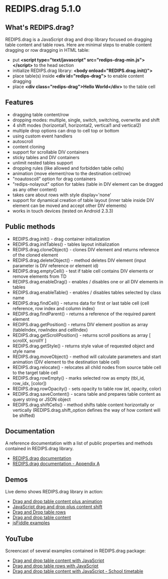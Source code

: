 REDIPS.drag 5.1.0
============

## What's REDIPS.drag?

REDIPS.drag is a JavaScript drag and drop library focused on dragging table content and table rows. Here are minimal steps to enable content dragging or row dragging in HTML table:

* put **&lt;script type="text/javascript" src="redips-drag-min.js">&lt;/script>** to the head section
* initialize REDIPS.drag library: **&lt;body onload="REDIPS.drag.init()">**
* place table(s) inside **&lt;div id="redips-drag">** to enable content dragging
* place **&lt;div class="redips-drag">Hello World&lt;/div>** to the table cell

## Features

* dragging table content/row
* dropping modes: multiple, single, switch, switching, overwrite and shift
* 4 shift modes (horizontal1, horizontal2, vertical1 and vertical2)
* multiple drop options can drop to cell top or bottom
* using custom event handlers
* autoscroll
* content cloning
* support for scrollable DIV containers
* sticky tables and DIV containers
* unlimit nested tables support
* dropping rules (like allowed and forbidden table cells)
* animation (move element/row to the destination cell/row)
* "noautoscoll" option for drag containers
* "redips-nolayout" option for tables (table in DIV element can be dragged as any other content)
* takes care about rows with style display='none'
* support for dynamical creation of table layout (inner table inside DIV element can be moved and accept other DIV elements)
* works in touch devices (tested on Android 2.3.3)

## Public methods

* REDIPS.drag.init() - drag container initialization
* REDIPS.drag.initTables() - tables layout initialization
* REDIPS.drag.cloneObject() - clones DIV element and returns reference of the cloned element
* REDIPS.drag.deleteObject() - method deletes DIV element (input parameter is DIV reference or element id)
* REDIPS.drag.emptyCell() - test if table cell contains DIV elements or remove elements from TD
* REDIPS.drag.enableDrag() - enables / disables one or all DIV elements in tables
* REDIPS.drag.enableTable() - enables / disables tables selected by class name
* REDIPS.drag.findCell() - returns data for first or last table cell (cell reference, row index and column index)
* REDIPS.drag.findParent() - returns a reference of the required parent element
* REDIPS.drag.getPosition() - returns DIV element position as array (tableIndex, rowIndex and cellIndex)
* REDIPS.drag.getScrollPosition() - returns scroll positions as array [ scrollX, scrollY ]
* REDIPS.drag.getStyle() - returns style value of requested object and style name
* REDIPS.drag.moveObject() - method will calculate parameters and start animation (DIV element to the destination table cell)
* REDIPS.drag.relocate() - relocates all child nodes from source table cell to the target table cell
* REDIPS.drag.rowEmpty() - marks selected row as empty (tbl_id, row_idx, [color])
* REDIPS.drag.rowOpacity() - sets opacity to table row (el, opacity, color)
* REDIPS.drag.saveContent() - scans table and prepares table content as query string or JSON object
* REDIPS.drag.shiftCells() - method shifts table content horizontally or vertically (REDIPS.drag.shift_option defines the way of how content will be shifted)

## Documentation

A reference documentation with a list of public properties and methods contained in REDIPS.drag library.

* [REDIPS.drag documentation](http://www.redips.net/javascript/redips-drag-documentation/)
* [REDIPS.drag documentation - Appendix A](http://www.redips.net/javascript/redips-drag-documentation-appendix-a/)

## Demos

Live demo shows REDIPS.drag library in action: 

* [Drag and drop table content plus animation](http://www.redips.net/javascript/drag-and-drop-table-content-animation/)
* [JavaScript drag and drop plus content shift](http://www.redips.net/javascript/drag-and-drop-content-shift/)
* [Drag and Drop table rows](http://www.redips.net/javascript/drag-and-drop-table-row/)
* [Drag and drop table content](http://www.redips.net/javascript/drag-and-drop-table-content/)
* [jsFiddle examples](https://jsfiddle.net/user/dbunic/fiddles/)

## YouTube

Screencast of several examples contained in REDIPS.drag package:

* [Drag and drop table content with JavaScript](http://www.youtube.com/watch?v=8LtMk4DwLzA)
* [Drag and drop table rows with JavaScript](http://www.youtube.com/watch?v=5YuS6S0bFTU)
* [Drag and drop table content with JavaScript - School timetable](http://www.youtube.com/watch?v=ToJk1End4C4)

